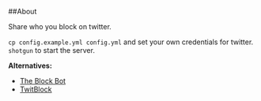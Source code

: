 ##About

Share who you block on twitter.

`cp config.example.yml config.yml` and set your own credentials for twitter.
`shotgun` to start the server.

__Alternatives:__
- [The Block Bot](http://www.theblockbot.com/)
- [TwitBlock](http://twitblock.org/)


